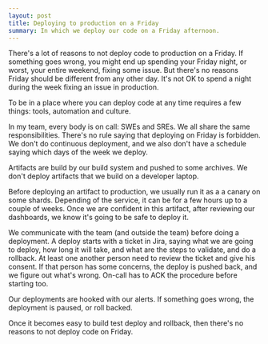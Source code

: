 ```yaml
---
layout: post
title: Deploying to production on a Friday
summary: In which we deploy our code on a Friday afternoon.
---
```


There's a lot of reasons to not deploy code to production on a Friday. If something goes wrong, you
might end up spending your Friday night, or worst, your entire weekend, fixing some issue. But
there's no reasons Friday should be different from any other day. It's not OK to spend a night
during the week fixing an issue in production.

To be in a place where you can deploy code at any time requires a few things: tools, automation and
culture.

In my team, every body is on call: SWEs and SREs. We all share the same responsibilities. There's no
rule saying that deploying on Friday is forbidden. We don't do continuous deployment, and we also
don't have a schedule saying which days of the week we deploy.

Artifacts are build by our build system and pushed to some archives. We don't deploy artifacts that
we build on a developer laptop.

Before deploying an artifact to production, we usually run it as a a canary on some shards.
Depending of the service, it can be for a few hours up to a couple of weeks. Once we are confident
in this artifact, after reviewing our dashboards, we know it's going to be safe to deploy it.

We communicate with the team (and outside the team) before doing a deployment. A deploy starts with
a ticket in Jira, saying what we are going to deploy, how long it will take, and what are the steps
to validate, and do a rollback. At least one another person need to  review the ticket and give his
consent. If that person has some concerns, the deploy is pushed back, and we figure out what's
wrong. On-call has to ACK the procedure before starting too.

Our deployments are hooked with our alerts. If something goes wrong, the deployment is paused, or
roll backed.

Once it becomes easy to build test deploy and rollback, then there's no reasons to not deploy code on
Friday.
